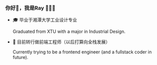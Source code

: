 ### 你好👋，我是Ray 👩🏻‍💻


<!--
**rayyangcoding/rayyangcoding** is a ✨ _special_ ✨ repository because its `README.md` (this file) appears on your GitHub profile.

Here are some ideas to get you started:

- 🔭 I’m currently working on ...
- 🌱 I’m currently learning ...
- 👯 I’m looking to collaborate on ...
- 🤔 I’m looking for help with ...
- 💬 Ask me about ...
- 📫 How to reach me: ...
- 😄 Pronouns: ...
- ⚡ Fun fact: ...
-->

- 🎓 毕业于湘潭大学工业设计专业

  Graduated from XTU with a major in Industrial Design.

- 🌱 目前转行做前端工程师（以后打算向全栈发展）

  Currently trying to be a frontend engineer (and a fullstack coder in future).

